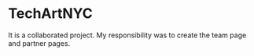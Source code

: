 # TechArtNYC
It is a collaborated project. 
My responsibility was to create the team page and partner pages.
